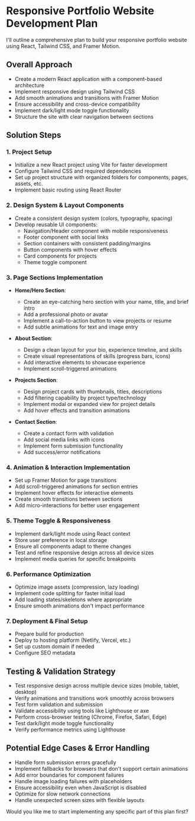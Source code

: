 # Responsive Portfolio Website Development Plan

I'll outline a comprehensive plan to build your responsive portfolio website using React, Tailwind CSS, and Framer Motion.

## Overall Approach

- Create a modern React application with a component-based architecture
- Implement responsive design using Tailwind CSS
- Add smooth animations and transitions with Framer Motion
- Ensure accessibility and cross-device compatibility
- Implement dark/light mode toggle functionality
- Structure the site with clear navigation between sections

## Solution Steps

### 1. Project Setup

- Initialize a new React project using Vite for faster development
- Configure Tailwind CSS and required dependencies
- Set up project structure with organized folders for components, pages, assets, etc.
- Implement basic routing using React Router

### 2. Design System & Layout Components

- Create a consistent design system (colors, typography, spacing)
- Develop reusable UI components:
  - Navigation/Header component with mobile responsiveness
  - Footer component with social links
  - Section containers with consistent padding/margins
  - Button components with hover effects
  - Card components for projects
  - Theme toggle component

### 3. Page Sections Implementation

- **Home/Hero Section**:
  - Create an eye-catching hero section with your name, title, and brief intro
  - Add a professional photo or avatar
  - Implement a call-to-action button to view projects or resume
  - Add subtle animations for text and image entry

- **About Section**:
  - Design a clean layout for your bio, experience timeline, and skills
  - Create visual representations of skills (progress bars, icons)
  - Add interactive elements to showcase experience
  - Implement scroll-triggered animations

- **Projects Section**:
  - Design project cards with thumbnails, titles, descriptions
  - Add filtering capability by project type/technology
  - Implement modal or expanded view for project details
  - Add hover effects and transition animations

- **Contact Section**:
  - Create a contact form with validation
  - Add social media links with icons
  - Implement form submission functionality
  - Add success/error notifications

### 4. Animation & Interaction Implementation

- Set up Framer Motion for page transitions
- Add scroll-triggered animations for section entries
- Implement hover effects for interactive elements
- Create smooth transitions between sections
- Add micro-interactions for better user engagement

### 5. Theme Toggle & Responsiveness

- Implement dark/light mode using React context
- Store user preference in local storage
- Ensure all components adapt to theme changes
- Test and refine responsive design across all device sizes
- Implement media queries for specific breakpoints

### 6. Performance Optimization

- Optimize image assets (compression, lazy loading)
- Implement code splitting for faster initial load
- Add loading states/skeletons where appropriate
- Ensure smooth animations don't impact performance

### 7. Deployment & Final Setup

- Prepare build for production
- Deploy to hosting platform (Netlify, Vercel, etc.)
- Set up custom domain if needed
- Configure SEO metadata

## Testing & Validation Strategy

- Test responsive design across multiple device sizes (mobile, tablet, desktop)
- Verify animations and transitions work smoothly across browsers
- Test form validation and submission
- Validate accessibility using tools like Lighthouse or axe
- Perform cross-browser testing (Chrome, Firefox, Safari, Edge)
- Test dark/light mode toggle functionality
- Verify performance metrics using Lighthouse

## Potential Edge Cases & Error Handling

- Handle form submission errors gracefully
- Implement fallbacks for browsers that don't support certain animations
- Add error boundaries for component failures
- Handle image loading failures with placeholders
- Ensure accessibility even when JavaScript is disabled
- Optimize for slow network connections
- Handle unexpected screen sizes with flexible layouts

Would you like me to start implementing any specific part of this plan first?